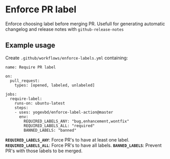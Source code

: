# Enforce PR label

Enforce choosing label before merging PR. Usefull for generating automatic changelog and release notes with `github-release-notes`

## Example usage
Create `.github/workflows/enforce-labels.yml` containing:

```
name: Require PR label

on:
  pull_request:
    types: [opened, labeled, unlabeled]

jobs:
  require-label:
    runs-on: ubuntu-latest
    steps:
    - uses: yogevbd/enforce-label-action@master
      env:
        REQUIRED_LABELS_ANY: "bug,enhancement,wontfix"
        REQUIRED_LABELS_ALL: "required"
        BANNED_LABELS: "banned"

```
**`REQUIRED_LABELS_ANY`**: Force PR's to have at least one label.
**`REQUIRED_LABELS_ALL`**: Force PR's to have all labels.
**`BANNED_LABELS`**: Prevent PR's with those labels to be merged.

